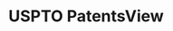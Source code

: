 ---
bigquery: https://console.cloud.google.com/bigquery?p=patents-public-data&d=patentsview&page=dataset
citation: Attribution should be given to PatentsView for use, distribution, or derivative
  works.
code: https://github.com/CSSIP-AIR/PatentsView-Code-Snippets/
contributors: USPTO
cost: None
description: 'PatentsView includes US patent data including raw data (summaries, applications,
  pregrant applications), disambugations of inventors and assignees, and inventor
  gender estimates.  Also foreign priority data, # of figures and sheets, and government
  interest statements.'
documentation: https://patentsview.org/query/builder-faqs
last_edit: 04/10/2022, 01:57:23
location: https://patentsview.org/
maintained_by: USPTO
record_creation_timestamp: 12/2/2020 17:20:46
schema_fields:
- group_id
- male_flag
- application_id
- doctype
- field_title
- subgroup
- publication_number
- latin_name
- deceased
- gi_statement
- longitude
- state
- f102_date
- disamb_inventor_id_20171226
- text
- type
- dependent
- num_claims
- ipc_class
- location_id
- category_id
- ipc_version_indicator
- disamb_assignee_id_20190820
- organization
- disamb_inventor_id_20171003
- lapse_of_patent
- num_sheets
- term_grant
- term_extension
- abstract
- latlong
- disclaimer_date
- level_two
- classification_level
- rawassignee_id
- variety
- title
- name_last
- classification_data_source
- section_id
- f371_date
- sector_title
- date
- rel_id
- subsection_id
- disamb_inventor_id_20190820
- sequence
- lname
- male
- fname
- disamb_inventor_id_20181127
- rule_47
- rawinventor_id
- length
- citation_id
- contract_award_number
- id
- disamb_assignee_id_20181127
- symbol_position
- name
- action_date
- classification_status
- num
- disamb_inventor_id_20170307
- disamb_inventor_id_20201229
- disamb_assignee_id_20191231
- disamb_inventor_id_20200630
- organization_id
- filename
- mainclass_id
- lawyer_id
- assignee_id
- disamb_assignee_id_20200331
- county_fips
- attribution_status
- kind
- disamb_inventor_id_20191008
- disamb_inventor_id_20200929
- state_fips
- withdrawn
- disamb_assignee_id_20190312
- status
- level_three
- disamb_assignee_id_20191008
- level_one
- disamb_assignee_id_20200929
- reldocno
- category
- disamb_inventor_id_20190312
- _102_date
- relkind
- subcategory_id
- country_transformed
- subclass_id
- name_first
- subclass
- doc_type
- main_group
- _371_date
- disamb_inventor_id_20170808
- designation
- disamb_inventor_id_20200331
- disamb_inventor_id_20180528
- role
- applicant_type
- section
- group
- term_disclaimer
- patent_id
- rawlocation_id
- number
- field_id
- county
- city
- country
- disamb_inventor_id_20191231
- disamb_assignee_id_20200630
- series_code
- num_figures
- exemplary
- subgroup_id
- uuid
- latitude
- inventor_id
- classification_value
shortname: patentsview
tags:
- disambiguation
- United States
- gender
terms_of_use: Creative Commons Attribution 4.0 International License.
timeframe: 1963-1999
title: USPTO PatentsView
uuid: cf1780b1-e265-4e49-8d1d-83b9cfe0fd9a
---